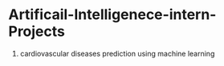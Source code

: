 # Artificail-Intelligenece-intern-Projects
1. cardiovascular diseases prediction using machine learning
